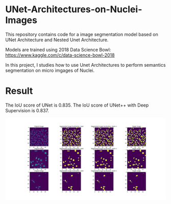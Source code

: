 # UNet-Architectures-on-Nuclei-Images

This repository contains code for a image segmentation model based on UNet Architecture and Nested Unet Architecture.

Models are trained using 2018 Data Science Bowl: https://www.kaggle.com/c/data-science-bowl-2018

In this project, I studies how to use Unet Architectures to perform semantics segmentation on micro imgages of Nuclei. 

# Result

The IoU score of UNet is 0.835.
The IoU score of UNet++ with Deep Supervision is 0.837.


![Screenshot](Figure_1.png)

